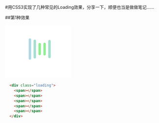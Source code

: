#用CSS3实现了几种常见的Loading效果，分享一下，顺便也当是做做笔记……

##第1种效果

![loading_1](picture/load_01.gif)

```html
  <div class="loading">
  	<span></span>
  	<span></span>
  	<span></span>
  	<span></span>
  	<span></span>
  </div>
```
